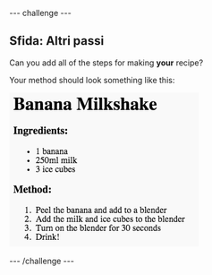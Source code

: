\--- challenge \---

## Sfida: Altri passi

Can you add all of the steps for making **your** recipe?

Your method should look something like this:

![schermata](images/recipe-more-method.png)

\--- /challenge \---